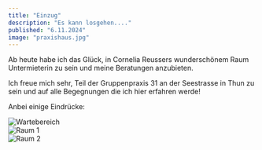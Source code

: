 ```yaml
---
title: "Einzug"
description: "Es kann losgehen...."
published: "6.11.2024"
image: "praxishaus.jpg"
---
```


Ab heute habe ich das Glück, in Cornelia Reussers wunderschönem Raum Untermieterin zu sein und meine Beratungen anzubieten. 

Ich freue mich sehr, Teil der Gruppenpraxis 31 an der Seestrasse in Thun zu sein und auf alle Begegnungen die ich hier erfahren werde!


Anbei einige Eindrücke:

<div class="gallery">
  <div class="gallery-item">
    <img class="gallery-item-image" src="/images/blog/wartebereich.jpg" alt="Wartebereich" />
  </div>
  <div class="gallery-item">
    <img class="gallery-item-image" src="/images/blog/raum1.jpg" alt="Raum 1" />
  </div>
  <div class="gallery-item">
    <img class="gallery-item-image" src="/images/blog/raum2.jpg" alt="Raum 2" />
  </div>
</div>

